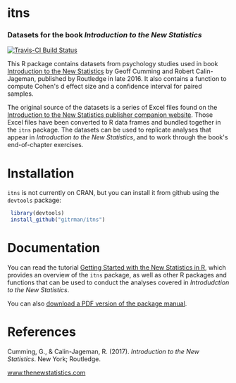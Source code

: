 <!-- README.md is generated from README.Rmd. Please edit that file -->
itns
====

### Datasets for the book *Introduction to the New Statistics*

[![Travis-CI Build Status](https://travis-ci.org/gitrman/itns.svg?branch=master)](https://travis-ci.org/gitrman/itns)

This R package contains datasets from psychology studies used in book [Introduction to the New Statistics](http://www.thenewstatistics.com) by Geoff Cumming and Robert Calin-Jageman, published by Routledge in late 2016. It also contains a function to compute Cohen's d effect size and a confidence interval for paired samples.

The original source of the datasets is a series of Excel files found on the [Introduction to the New Statistics publisher companion website](http://routledgetextbooks.com/textbooks/9781138825529/). Those Excel files have been converted to R data frames and bundled together in the `itns` package. The datasets can be used to replicate analyses that appear in *Introduction to the New Statistics*, and to work through the book's end-of-chapter exercises.

Installation
============

`itns` is not currently on CRAN, but you can install it from github using the `devtools` package:

``` r
 library(devtools)
 install_github("gitrman/itns")
```

Documentation
=============

You can read the tutorial [Getting Started with the New Statistics in R](https://github.com/gitrman/itns/raw/master/workbook/itns_r_intro_for_website.pdf), which provides an overview of the `itns` package, as well as other R packages and functions that can be used to conduct the analyses covered in *Introdudction to the New Statistics*.

You can also [download a PDF version of the package manual](https://github.com/gitrman/itns/raw/master/workbook/itns-manual.pdf).

References
==========

Cumming, G., & Calin-Jageman, R. (2017). *Introduction to the New Statistics*. New York; Routledge.

www.thenewstatistics.com

